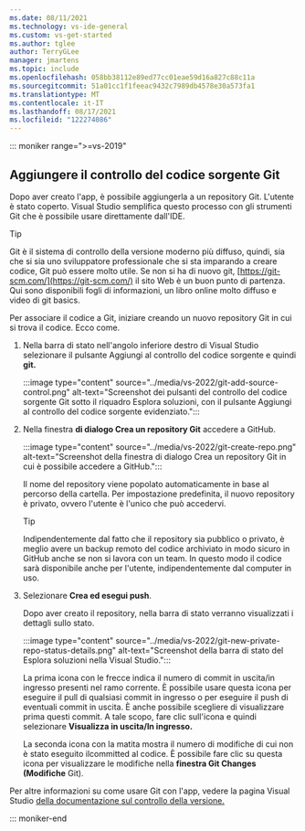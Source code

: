 ```yaml
---
ms.date: 08/11/2021
ms.technology: vs-ide-general
ms.custom: vs-get-started
ms.author: tglee
author: TerryGLee
manager: jmartens
ms.topic: include
ms.openlocfilehash: 058bb38112e89ed77cc01eae59d16a827c88c11a
ms.sourcegitcommit: 51a01cc1f1feeac9432c7989db4578e30a573fa1
ms.translationtype: MT
ms.contentlocale: it-IT
ms.lasthandoff: 08/17/2021
ms.locfileid: "122274086"
---
```

::: moniker range=">=vs-2019"

## <a name="add-git-source-control"></a>Aggiungere il controllo del codice sorgente Git

Dopo aver creato l'app, è possibile aggiungerla a un repository Git. L'utente è stato coperto. Visual Studio semplifica questo processo con gli strumenti Git che è possibile usare direttamente dall'IDE.

> [!TIP]
> Git è il sistema di controllo della versione moderno più diffuso, quindi, sia che si sia uno sviluppatore professionale che si sta imparando a creare codice, Git può essere molto utile. Se non si ha di nuovo git, [https://git-scm.com/](https://git-scm.com/) il sito Web è un buon punto di partenza. Qui sono disponibili fogli di informazioni, un libro online molto diffuso e video di git basics.

Per associare il codice a Git, iniziare creando un nuovo repository Git in cui si trova il codice. Ecco come.

1. Nella barra di stato nell'angolo inferiore destro di  Visual Studio selezionare il pulsante Aggiungi al controllo del codice sorgente e quindi **git.**

    :::image type="content" source="../media/vs-2022/git-add-source-control.png" alt-text="Screenshot dei pulsanti del controllo del codice sorgente Git sotto il riquadro Esplora soluzioni, con il pulsante Aggiungi al controllo del codice sorgente evidenziato.":::

1. Nella finestra **di dialogo Crea un repository Git** accedere a GitHub.

    :::image type="content" source="../media/vs-2022/git-create-repo.png" alt-text="Screenshot della finestra di dialogo Crea un repository Git in cui è possibile accedere a GitHub.":::

    Il nome del repository viene popolato automaticamente in base al percorso della cartella. Per impostazione predefinita, il nuovo repository è privato, ovvero l'utente è l'unico che può accedervi.

    > [!TIP]
    > Indipendentemente dal fatto che il repository sia pubblico o privato, è meglio avere un backup remoto del codice archiviato in modo sicuro in GitHub anche se non si lavora con un team. In questo modo il codice sarà disponibile anche per l'utente, indipendentemente dal computer in uso.

1. Selezionare **Crea ed esegui push**.

    Dopo aver creato il repository, nella barra di stato verranno visualizzati i dettagli sullo stato.

    :::image type="content" source="../media/vs-2022/git-new-private-repo-status-details.png" alt-text="Screenshot della barra di stato del Esplora soluzioni nella Visual Studio.":::

    La prima icona con le frecce indica il numero di commit in uscita/in ingresso presenti nel ramo corrente. È possibile usare questa icona per eseguire il pull di qualsiasi commit in ingresso o per eseguire il push di eventuali commit in uscita. È anche possibile scegliere di visualizzare prima questi commit. A tale scopo, fare clic sull'icona e quindi selezionare **Visualizza in uscita/In ingresso.**

    La seconda icona con la matita mostra il numero di modifiche di cui non è stato eseguito ilcommitted al codice. È possibile fare clic su questa icona per visualizzare le modifiche nella **finestra Git Changes (Modifiche** Git).

Per altre informazioni su come usare Git con l'app, vedere la pagina Visual Studio [della documentazione sul controllo della versione.](../../version-control/index.yml)

::: moniker-end